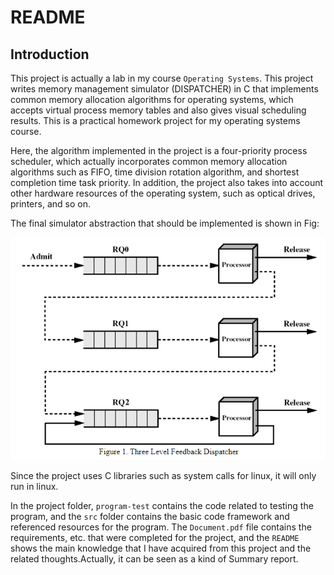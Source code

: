 # README



## Introduction

This project is actually a lab in my course `Operating Systems`. This project writes memory management simulator (DISPATCHER) in C that implements common memory allocation algorithms for operating systems, which accepts virtual process memory tables and also gives visual scheduling results. This is a practical homework project for my operating systems course. 

Here, the algorithm implemented in the project is a four-priority process scheduler, which actually incorporates common memory allocation algorithms such as FIFO, time division rotation algorithm, and shortest completion time task priority. In addition, the project also takes into account other hardware resources of the operating system, such as optical drives, printers, and so on.

The final simulator abstraction that should be implemented is shown in Fig:

![image-20230821143505326](brief-image.png)

Since the project uses C libraries such as system calls for linux, it will only run in linux.

In the project folder, `program-test` contains the code related to testing the program, and the `src` folder contains the basic code framework and referenced resources for the program. The `Document.pdf` file contains the requirements, etc. that were completed for the project, and the `README` shows the main knowledge that I have acquired from this project and the related thoughts.Actually, it can be seen as a kind of Summary report.

